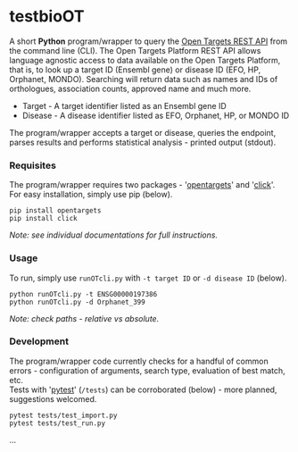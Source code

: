 # testbioOT

A short **Python** program/wrapper to query the [Open Targets REST API](https://docs.targetvalidation.org/programmatic-access/rest-api) from the command line (CLI). 
The Open Targets Platform REST API allows language agnostic access to data available on the Open Targets Platform, that is, to look up a target ID (Ensembl gene) or disease ID (EFO, HP, Orphanet, MONDO).
Searching will return data such as names and IDs of orthologues, association counts, approved name and much more. 

 - Target - A target identifier listed as an Ensembl gene ID
 - Disease - A disease identifier listed as EFO, Orphanet, HP, or MONDO ID

The program/wrapper accepts a target or disease, queries the endpoint, parses results and performs statistical analysis - printed output (stdout).

### Requisites

The program/wrapper requires two packages - '[opentargets](https://opentargets.readthedocs.io/en/latest)' and '[click](https://click.palletsprojects.com)'.  
For easy installation, simply use pip (below).

	pip install opentargets
	pip install click

*Note: see individual documentations for full instructions.*

### Usage

To run, simply use `runOTcli.py` with `-t target ID` or `-d disease ID` (below). 

	python runOTcli.py -t ENSG00000197386
	python runOTcli.py -d Orphanet_399

*Note: check paths - relative vs absolute.*

### Development

The program/wrapper code currently checks for a handful of common errors - configuration of arguments, search type, evaluation of best match, etc.  
Tests with '[pytest](https://docs.pytest.org)' (`/tests`) can be corroborated (below) - more planned, suggestions welcomed.

	pytest tests/test_import.py
	pytest tests/test_run.py

...